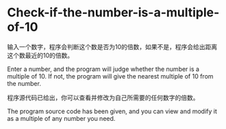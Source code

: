 # Check-if-the-number-is-a-multiple-of-10
输入一个数字，程序会判断这个数是否为10的倍数，如果不是，程序会给出距离这个数最近的10的倍数。

Enter a number, and the program will judge whether the number is a multiple of 10. If not, the program will give the nearest multiple of 10 from the number.

程序源代码已给出，你可以查看并修改为自己所需要的任何数字的倍数。

The program source code has been given, and you can view and modify it as a multiple of any number you need.
